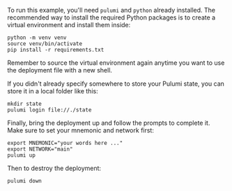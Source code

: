 To run this example, you'll need `pulumi` and `python` already installed. The recommended way to install the required Python packages is to create a virtual environment and install them inside:

```
python -m venv venv
source venv/bin/activate
pip install -r requirements.txt
```

Remember to source the virtual environment again anytime you want to use the deployment file with a new shell.

If you didn't already specify somewhere to store your Pulumi state, you can store it in a local folder like this:

```
mkdir state
pulumi login file://./state
```

Finally, bring the deployment up and follow the prompts to complete it. Make sure to set your mnemonic and network first:

```
export MNEMONIC="your words here ..."
export NETWORK="main"
pulumi up
```

Then to destroy the deployment:

```
pulumi down
```
